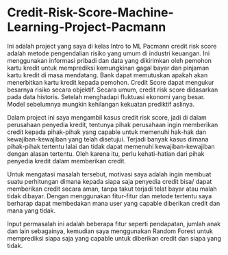 # Credit-Risk-Score-Machine-Learning-Project-Pacmann
Ini adalah project yang saya di kelas Intro to ML Pacmann
credit risk score adalah metode pengendalian risiko yang umum di industri keuangan. Ini menggunakan informasi pribadi dan data yang dikirimkan oleh pemohon kartu kredit untuk memprediksi kemungkinan gagal bayar dan pinjaman kartu kredit di masa mendatang. Bank dapat memutuskan apakah akan menerbitkan kartu kredit kepada pemohon. Credit Score dapat mengukur besarnya risiko secara objektif. Secara umum, credit risk score didasarkan pada data historis. Setelah menghadapi fluktuasi ekonomi yang besar. Model sebelumnya mungkin kehilangan kekuatan prediktif aslinya.

Dalam project ini saya mengambil kasus credit risk score, jadi di dalam perusahaan penyedia kredit, tentunya pihak perusahaan ingin memberikan credit kepada pihak-pihak yang capable untuk memenuhi hak-hak dan kewajiban-kewajiban yang telah disetujui. Terjadi banyak kasus dimana pihak-pihak tertentu lalai dan tidak dapat memenuhi kewajiban-kewajiban dengan alasan tertentu. Oleh karena itu, perlu kehati-hatian dari pihak penyedia kredit dalam memberikan credit.

Untuk mengatasi masalah tersebut, motivasi saya adalah ingin membuat suatu perhitungan dimana kepada siapa saja penyedia credit bisa/ dapat memberikan credit secara aman, tanpa takut terjadi telat bayar atau malah tidak dibayar. Dengan menggunakan fitur-fitur dan metode tertentu saya berharap dapat membedakan mana user yang capable diberikan credit dan mana yang tidak.

Input permasalah ini adalah beberapa fitur seperti pendapatan, jumlah anak dan lain sebagainya, kemudian saya menggunakan Random Forest untuk memprediksi siapa saja yang capable untuk diberikan credit dan siapa yang tidak.
